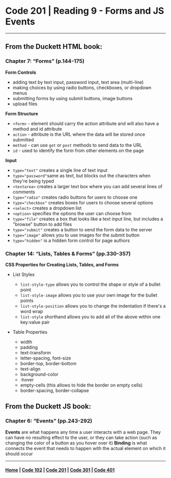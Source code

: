 # Code 201 | Reading 9 - Forms and JS Events
***
## From the Duckett HTML book:
### Chapter 7: “Forms” (p.144-175)
**Form Controls**
- adding text by text input, password input, text area (multi-line)
- making choices by using radio buttons, checkboxes, or dropdown menus
- submitting forms by using submit buttons, image buttons
- upload files

**Form Structure**
- `<form>` - element should carry the action attribute and will also have a method and id attribute
- `action` - attribute is the URL where the data will be stored once submitted
- `method` - can use `get` or `post` methods to send data to the URL
- `id` - used to identify the form from other elements on the page

**Input**
- `type="text"` creates a single line of text input
- `type="password"`same as text, but blocks out the characters when they're being typed
- `<textarea>` creates a larger text box where you can add several lines of comments
- `type="radio"` creates radio buttons for users to choose one
- `type="checkbox"` creates boxes for users to choose several options
- `<select>` creates a dropdown list
- `<option>` specifies the options the user can choose from
- `type="file"` creates a box that looks like a text input line, but includes a "browse" button to add files
- `type="submit"` creates a button to send the form data to the server
- `type="image"` allows you to use images for the submit button
- `type="hidden"` is a hidden form control for page authors


### Chapter 14: “Lists, Tables & Forms” (pp.330-357)
**CSS Properties for Creating Lists, Tables, and Forms**
- List Styles
    - `list-style-type` allows you to control the shape or style of a bullet point
    - `list-style-image` allows you to use your own image for the bullet points
    - `list-style-position` allows you to change the indentation if there's a word wrap
    - `list-style` shorthand allows you to add all of the above within one key:value pair

- Table Properties
    - width
    - padding
    - text-transform
    - letter-spacing, font-size
    - border-top, border-bottom
    - text-align
    - background-color
    - :hover
    - empty-cells (this allows to hide the border on empty cells)
    - border-spacing, border-collapse

## From the Duckett JS book:
### Chapter 6: “Events” (pp.243-292)
**Events** are what happens any time a user interacts with a web page. They can have no resulting effect to the user, or they can take action (such as changing the color of a button as you hover over it)
**Binding** is what connects the event that needs to happen with the actual element on which it should occur


***

#### [Home](README.md) | [Code 102](102.md) | [Code 201](201.md) | [Code 301](301.md) | [Code 401](401.md)